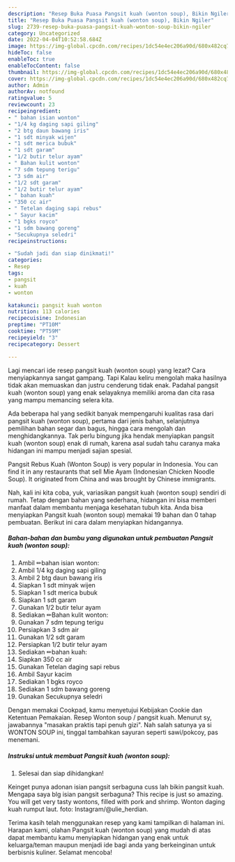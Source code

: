 ```yaml
---
description: "Resep Buka Puasa Pangsit kuah (wonton soup), Bikin Ngiler"
title: "Resep Buka Puasa Pangsit kuah (wonton soup), Bikin Ngiler"
slug: 2739-resep-buka-puasa-pangsit-kuah-wonton-soup-bikin-ngiler
category: Uncategorized
date: 2022-04-04T10:52:58.684Z
image: https://img-global.cpcdn.com/recipes/1dc54e4ec206a90d/680x482cq70/pangsit-kuah-wonton-soup-foto-resep-utama.jpg
hideToc: false
enableToc: true
enableTocContent: false
thumbnail: https://img-global.cpcdn.com/recipes/1dc54e4ec206a90d/680x482cq70/pangsit-kuah-wonton-soup-foto-resep-utama.jpg
cover: https://img-global.cpcdn.com/recipes/1dc54e4ec206a90d/680x482cq70/pangsit-kuah-wonton-soup-foto-resep-utama.jpg
author: Admin
authorAv: notfound
ratingvalue: 5
reviewcount: 23
recipeingredient:
- " bahan isian wonton"
- "1/4 kg daging sapi giling"
- "2 btg daun bawang iris"
- "1 sdt minyak wijen"
- "1 sdt merica bubuk"
- "1 sdt garam"
- "1/2 butir telur ayam"
- " Bahan kulit wonton"
- "7 sdm tepung terigu"
- "3 sdm air"
- "1/2 sdt garam"
- "1/2 butir telur ayam"
- " bahan kuah"
- "350 cc air"
- " Tetelan daging sapi rebus"
- " Sayur kacim"
- "1 bgks royco"
- "1 sdm bawang goreng"
- "Secukupnya seledri"
recipeinstructions:

- "Sudah jadi dan siap dinikmati!"
categories:
- Resep
tags:
- pangsit
- kuah
- wonton

katakunci: pangsit kuah wonton 
nutrition: 113 calories
recipecuisine: Indonesian
preptime: "PT10M"
cooktime: "PT59M"
recipeyield: "3"
recipecategory: Dessert

---
```



Lagi mencari ide resep pangsit kuah (wonton soup) yang lezat? Cara menyiapkannya sangat gampang. Tapi Kalau keliru mengolah maka hasilnya tidak akan memuaskan dan justru cenderung tidak enak. Padahal pangsit kuah (wonton soup) yang enak selayaknya memiliki aroma dan cita rasa yang mampu memancing selera kita.


Ada beberapa hal yang sedikit banyak mempengaruhi kualitas rasa dari pangsit kuah (wonton soup), pertama dari jenis bahan, selanjutnya pemilihan bahan segar dan bagus, hingga cara mengolah dan menghidangkannya. Tak perlu bingung jika hendak menyiapkan pangsit kuah (wonton soup) enak di rumah, karena asal sudah tahu caranya maka hidangan ini mampu menjadi sajian spesial.

Pangsit Rebus Kuah (Wonton Soup) is very popular in Indonesia. You can find it in any restaurants that sell Mie Ayam (Indonesian Chicken Noodle Soup). It originated from China and was brought by Chinese immigrants.


Nah, kali ini kita coba, yuk, variasikan pangsit kuah (wonton soup) sendiri di rumah. Tetap dengan bahan yang sederhana, hidangan ini bisa memberi manfaat dalam membantu menjaga kesehatan tubuh kita. Anda bisa menyiapkan Pangsit kuah (wonton soup) memakai 19 bahan dan 0 tahap pembuatan. Berikut ini cara dalam menyiapkan hidangannya.

<!--inarticleads1-->

##### Bahan-bahan dan bumbu yang digunakan untuk pembuatan Pangsit kuah (wonton soup):

1. Ambil  ✏bahan isian wonton:
1. Ambil 1/4 kg daging sapi giling
1. Ambil 2 btg daun bawang iris
1. Siapkan 1 sdt minyak wijen
1. Siapkan 1 sdt merica bubuk
1. Siapkan 1 sdt garam
1. Gunakan 1/2 butir telur ayam
1. Sediakan  ✏Bahan kulit wonton:
1. Gunakan 7 sdm tepung terigu
1. Persiapkan 3 sdm air
1. Gunakan 1/2 sdt garam
1. Persiapkan 1/2 butir telur ayam
1. Sediakan  ✏bahan kuah:
1. Siapkan 350 cc air
1. Gunakan  Tetelan daging sapi rebus
1. Ambil  Sayur kacim
1. Sediakan 1 bgks royco
1. Sediakan 1 sdm bawang goreng
1. Gunakan Secukupnya seledri


Dengan memakai Cookpad, kamu menyetujui Kebijakan Cookie dan Ketentuan Pemakaian. Resep Wonton soup / pangsit kuah. Menurut sy, jawabannya &#34;masakan praktis tapi penuh gizi&#34;. Nah salah satunya ya si WONTON SOUP ini, tinggal tambahkan sayuran seperti sawi/pokcoy, pas menemani. 

<!--inarticleads2-->

##### Instruksi untuk membuat Pangsit kuah (wonton soup):


1. Selesai dan siap dihidangkan!

Keinget punya adonan isian pangsit serbaguna cuss lah bikin pangsit kuah. Mengapa saya blg isian pangsit serbaguna? This recipe is just so amazing. You will get very tasty wontons, filled with pork and shrimp. Wonton daging kuah rumput laut. foto: Instagram/@ulie_herdian. 

Terima kasih telah menggunakan resep yang kami tampilkan di halaman ini. Harapan kami, olahan Pangsit kuah (wonton soup) yang mudah di atas dapat membantu kamu menyiapkan hidangan yang enak untuk keluarga/teman maupun menjadi ide bagi anda yang berkeinginan untuk berbisnis kuliner. Selamat mencoba!
